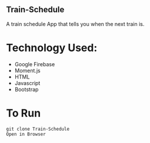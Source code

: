 ## Train-Schedule

A train schedule App that tells you when the next train is.

# Technology Used:

- Google Firebase  
- Moment.js
- HTML  
- Javascript  
- Bootstrap

# To Run
```
git clone Train-Schedule
Open in Browser
```
